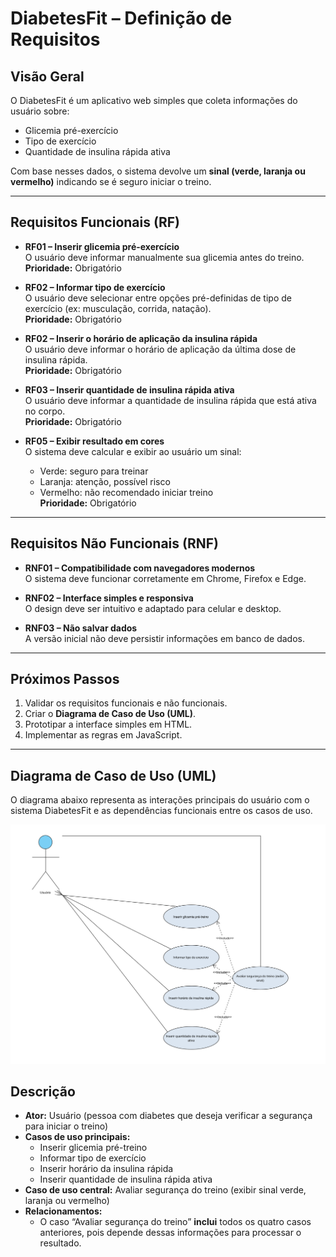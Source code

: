 # DiabetesFit – Definição de Requisitos

## Visão Geral
O DiabetesFit é um aplicativo web simples que coleta informações do usuário sobre:
- Glicemia pré-exercício
- Tipo de exercício
- Quantidade de insulina rápida ativa

Com base nesses dados, o sistema devolve um **sinal (verde, laranja ou vermelho)** indicando se é seguro iniciar o treino.

---

## Requisitos Funcionais (RF)
- **RF01 – Inserir glicemia pré-exercício**  
  O usuário deve informar manualmente sua glicemia antes do treino.  
  **Prioridade:** Obrigatório  

- **RF02 – Informar tipo de exercício**  
  O usuário deve selecionar entre opções pré-definidas de tipo de exercício (ex: musculação, corrida, natação).  
  **Prioridade:** Obrigatório  

- **RF02 – Inserir o horário de aplicação da insulina rápida**  
  O usuário deve informar o horário de aplicação da última dose de insulina rápida.  
  **Prioridade:** Obrigatório

- **RF03 – Inserir quantidade de insulina rápida ativa**  
  O usuário deve informar a quantidade de insulina rápida que está ativa no corpo.  
  **Prioridade:** Obrigatório  


- **RF05 – Exibir resultado em cores**  
  O sistema deve calcular e exibir ao usuário um sinal:  
  - Verde: seguro para treinar  
  - Laranja: atenção, possível risco  
  - Vermelho: não recomendado iniciar treino  
  **Prioridade:** Obrigatório  

---

##  Requisitos Não Funcionais (RNF)
- **RNF01 – Compatibilidade com navegadores modernos**  
  O sistema deve funcionar corretamente em Chrome, Firefox e Edge.  

- **RNF02 – Interface simples e responsiva**  
  O design deve ser intuitivo e adaptado para celular e desktop.  

- **RNF03 – Não salvar dados**  
  A versão inicial não deve persistir informações em banco de dados.  

---

##  Próximos Passos
1. Validar os requisitos funcionais e não funcionais.  
2. Criar o **Diagrama de Caso de Uso (UML)**.  
3. Prototipar a interface simples em HTML.  
4. Implementar as regras em JavaScript.  

---

## Diagrama de Caso de Uso (UML)

O diagrama abaixo representa as interações principais do usuário com o sistema DiabetesFit e as dependências funcionais entre os casos de uso.

![Diagrama de Caso de Uso](diagramas\diagrama-caso-uso-diabetesfit.png)

## Descrição
- **Ator:** Usuário (pessoa com diabetes que deseja verificar a segurança para iniciar o treino)
- **Casos de uso principais:**
  - Inserir glicemia pré-treino  
  - Informar tipo de exercício  
  - Inserir horário da insulina rápida  
  - Inserir quantidade de insulina rápida ativa  
- **Caso de uso central:** Avaliar segurança do treino (exibir sinal verde, laranja ou vermelho)
- **Relacionamentos:**  
  - O caso “Avaliar segurança do treino” **inclui** todos os quatro casos anteriores, pois depende dessas informações para processar o resultado.